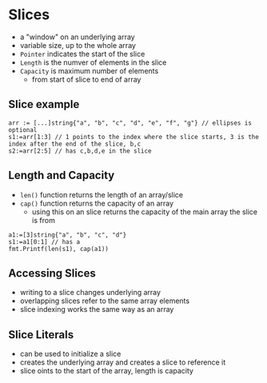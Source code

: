 # Slices

- a "window" on an underlying array
- variable size, up to the whole array
- `Pointer` indicates the start of the slice
- `Length` is the numver of elements in the slice
- `Capacity` is maximum number of elements
  - from start of slice to end of array

## Slice example

```golang
arr := [...]string{"a", "b", "c", "d", "e", "f", "g"} // ellipses is optional
s1:=arr[1:3] // 1 points to the index where the slice starts, 3 is the index after the end of the slice, b,c
s2:=arr[2:5] // has c,b,d,e in the slice
```

## Length and Capacity

- `len()` function returns the length of an array/slice
- `cap()` function returns the capacity of an array
  - using this on an slice returns the capacity of the main array the slice is from

```golang
a1:=[3]string{"a", "b", "c", "d"}
s1:=a1[0:1] // has a
fmt.Printf(len(s1), cap(a1))
```

## Accessing Slices

- writing to a slice changes underlying array
- overlapping slices refer to the same array elements
- slice indexing works the same way as an array

## Slice Literals

- can be used to initialize a slice
- creates the underlying array and creates a slice to reference it
- slice oints to the start of the array, length is capacity
